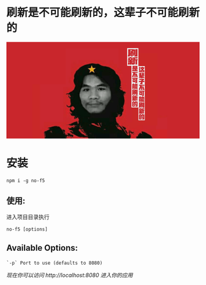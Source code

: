 # 刷新是不可能刷新的，这辈子不可能刷新的

<img src="https://github.com/3tnet/no-f5/blob/master/screenshot/public.png">

# 安装

	npm i -g no-f5
	
## 使用:
进入项目目录执行
	
	no-f5 [options]
	
## Available Options:
	`-p` Port to use (defaults to 8080)
*现在你可以访问 http://localhost:8080 进入你的应用*
